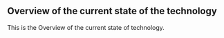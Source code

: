 ## Overview of the current state of the technology

This is the Overview of the current state of technology.

